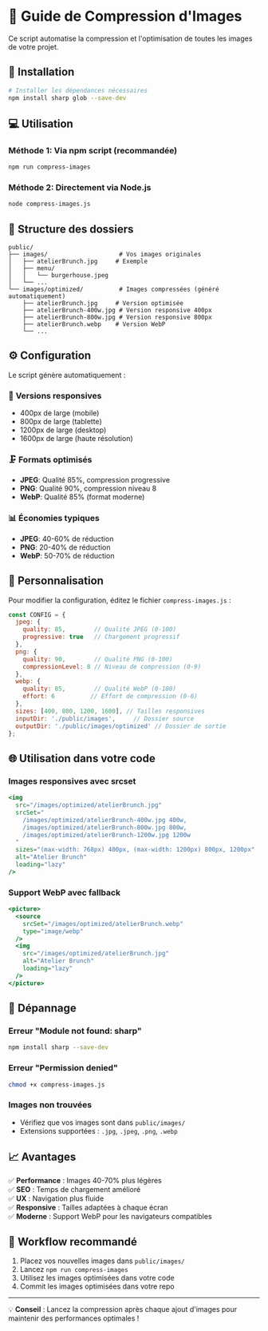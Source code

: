 # 📸 Guide de Compression d'Images

Ce script automatise la compression et l'optimisation de toutes les images de votre projet.

## 🚀 Installation

```bash
# Installer les dépendances nécessaires
npm install sharp glob --save-dev
```

## 💻 Utilisation

### Méthode 1: Via npm script (recommandée)
```bash
npm run compress-images
```

### Méthode 2: Directement via Node.js
```bash
node compress-images.js
```

## 📁 Structure des dossiers

```
public/
├── images/                    # Vos images originales
│   ├── atelierBrunch.jpg     # Exemple
│   ├── menu/
│   │   └── burgerhouse.jpeg
│   └── ...
└── images/optimized/          # Images compressées (généré automatiquement)
    ├── atelierBrunch.jpg     # Version optimisée
    ├── atelierBrunch-400w.jpg # Version responsive 400px
    ├── atelierBrunch-800w.jpg # Version responsive 800px
    ├── atelierBrunch.webp    # Version WebP
    └── ...
```

## ⚙️ Configuration

Le script génère automatiquement :

### 📐 **Versions responsives**
- 400px de large (mobile)
- 800px de large (tablette)
- 1200px de large (desktop)
- 1600px de large (haute résolution)

### 🗜️ **Formats optimisés**
- **JPEG**: Qualité 85%, compression progressive
- **PNG**: Qualité 90%, compression niveau 8
- **WebP**: Qualité 85% (format moderne)

### 📊 **Économies typiques**
- **JPEG**: 40-60% de réduction
- **PNG**: 20-40% de réduction
- **WebP**: 50-70% de réduction

## 🔧 Personnalisation

Pour modifier la configuration, éditez le fichier `compress-images.js` :

```javascript
const CONFIG = {
  jpeg: {
    quality: 85,        // Qualité JPEG (0-100)
    progressive: true   // Chargement progressif
  },
  png: {
    quality: 90,        // Qualité PNG (0-100)
    compressionLevel: 8 // Niveau de compression (0-9)
  },
  webp: {
    quality: 85,        // Qualité WebP (0-100)
    effort: 6          // Effort de compression (0-6)
  },
  sizes: [400, 800, 1200, 1600], // Tailles responsives
  inputDir: './public/images',     // Dossier source
  outputDir: './public/images/optimized' // Dossier de sortie
};
```

## 🌐 Utilisation dans votre code

### Images responsives avec srcset
```jsx
<img 
  src="/images/optimized/atelierBrunch.jpg"
  srcSet="
    /images/optimized/atelierBrunch-400w.jpg 400w,
    /images/optimized/atelierBrunch-800w.jpg 800w,
    /images/optimized/atelierBrunch-1200w.jpg 1200w
  "
  sizes="(max-width: 768px) 400px, (max-width: 1200px) 800px, 1200px"
  alt="Atelier Brunch"
  loading="lazy"
/>
```

### Support WebP avec fallback
```jsx
<picture>
  <source 
    srcSet="/images/optimized/atelierBrunch.webp" 
    type="image/webp" 
  />
  <img 
    src="/images/optimized/atelierBrunch.jpg" 
    alt="Atelier Brunch"
    loading="lazy"
  />
</picture>
```

## 🐛 Dépannage

### Erreur "Module not found: sharp"
```bash
npm install sharp --save-dev
```

### Erreur "Permission denied"
```bash
chmod +x compress-images.js
```

### Images non trouvées
- Vérifiez que vos images sont dans `public/images/`
- Extensions supportées : `.jpg`, `.jpeg`, `.png`, `.webp`

## 📈 Avantages

✅ **Performance** : Images 40-70% plus légères  
✅ **SEO** : Temps de chargement amélioré  
✅ **UX** : Navigation plus fluide  
✅ **Responsive** : Tailles adaptées à chaque écran  
✅ **Moderne** : Support WebP pour les navigateurs compatibles  

## 🔄 Workflow recommandé

1. Placez vos nouvelles images dans `public/images/`
2. Lancez `npm run compress-images`
3. Utilisez les images optimisées dans votre code
4. Commit les images optimisées dans votre repo

---

💡 **Conseil** : Lancez la compression après chaque ajout d'images pour maintenir des performances optimales !